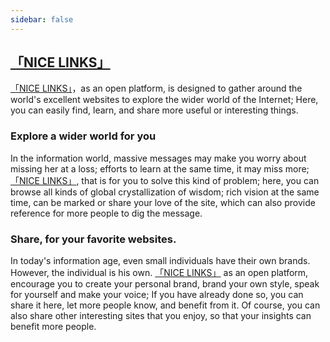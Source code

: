 ```yaml
---
sidebar: false
---
```


## [「NICE LINKS」](https://site.lovejade.cn/?utm_source=nice.lovejade.cn)

[「NICE LINKS」](https://site.lovejade.cn/?utm_source=nice.lovejade.cn)，as an open platform, is designed to gather around the world's excellent websites to explore the wider world of the Internet; Here, you can easily find, learn, and share more useful or interesting things.

### Explore a wider world for you

In the information world, massive messages may make you worry about missing her at a loss; efforts to learn at the same time, it may miss more;[「NICE LINKS」](https://site.lovejade.cn/?utm_source=nice.lovejade.cn), that is for you to solve this kind of problem; here, you can browse all kinds of global crystallization of wisdom; rich vision at the same time, can be marked or share your love of the site, which can also provide reference for more people to dig the message.

### Share, for your favorite websites.

In today's information age, even small individuals have their own brands. However, the individual is his own. [「NICE LINKS」](https://site.lovejade.cn/?utm_source=nice.lovejade.cn) as an open platform, encourage you to create your personal brand, brand your own style, speak for yourself and make your voice; If you have already done so, you can share it here, let more people know, and benefit from it. Of course, you can also share other interesting sites that you enjoy, so that your insights can benefit more people.
